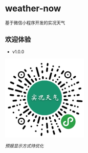 # weather-now

基于微信小程序开发的实况天气

## 欢迎体验

* v1.0.0

![qcode](https://github.com/JasonLin1230/weather-now/blob/master/pics/实况天气.jpg?raw=true)

*预报显示方式待优化*
